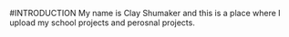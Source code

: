 #INTRODUCTION
My name is Clay Shumaker and this is a place where I upload my school projects and perosnal projects.
